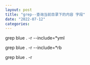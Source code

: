 ```yaml
---
layout: post
title: "grep--查询当前目录下的内容 字段"
date: "2022-07-12"
categories: 
---
```

<p>grep blue . -r --include=*yml</p>

<p>grep blue . -r --include=*rb</p>

<p>grep blue . -r</p>

<p>&nbsp;</p>

